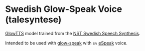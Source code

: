 # Swedish Glow-Speak Voice (talesyntese)

[GlowTTS](https://github.com/rhasspy/glow-tts-train) model trained from the [NST Swedish Speech Synthesis](https://www.nb.no/sprakbanken/en/resource-catalogue/oai-nb-no-sbr-18/).

Intended to be used with [glow-speak](https://github.com/rhasspy/glow-speak) with `sv` [eSpeak](https://github.com/espeak-ng/espeak-ng) voice.
